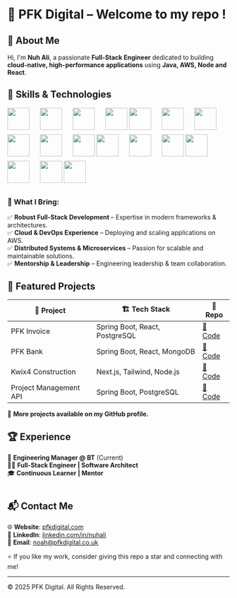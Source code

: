 # 💼 PFK Digital – Welcome to my repo !

## 🌟 About Me
Hi, I'm **Nuh Ali**, a passionate **Full-Stack Engineer** dedicated to building **cloud-native, high-performance applications** using **Java, AWS, Node and React**.
<br />
## 📖 Skills & Technologies
<p>
  <img src="https://cdn.jsdelivr.net/gh/devicons/devicon/icons/react/react-original.svg" width="50" marginRight=20 style="padding-right:20px; margin-bottom: 10px;" />
  <img src="https://cdn.jsdelivr.net/gh/devicons/devicon/icons/nextjs/nextjs-original.svg" width="50" style="margin-right:20px; margin-bottom: 10px;" />
  <img src="https://cdn.jsdelivr.net/gh/devicons/devicon/icons/typescript/typescript-original.svg" width="50" style="margin-right:20px; margin-bottom: 10px;" />
  <img src="https://cdn.jsdelivr.net/gh/devicons/devicon/icons/tailwindcss/tailwindcss-original.svg" width="50" style="margin-bottom: 10px;" />
  <img src="https://cdn.jsdelivr.net/gh/devicons/devicon/icons/java/java-original.svg" width="50" style="margin-right:20px; margin-bottom: 10px;" />
  <img src="https://cdn.jsdelivr.net/gh/devicons/devicon/icons/spring/spring-original.svg" width="50" style="margin-right:20px; margin-bottom: 10px;" />
  <img src="https://cdn.jsdelivr.net/gh/devicons/devicon/icons/nodejs/nodejs-original.svg" width="50" style="margin-bottom: 10px;" />
  <img src="https://cdn.jsdelivr.net/gh/devicons/devicon/icons/postgresql/postgresql-original.svg" width="50" style="margin-right:20px; margin-bottom: 10px;" />
  <img src="https://cdn.jsdelivr.net/gh/devicons/devicon/icons/mongodb/mongodb-original.svg" width="50" style="margin-right:20px; margin-bottom: 10px;" />
  <img src="https://cdn.jsdelivr.net/gh/devicons/devicon/icons/redis/redis-original.svg" width="50" style="margin-bottom: 10px;" />
  <img src="https://cdn.jsdelivr.net/gh/devicons/devicon/icons/amazonwebservices/amazonwebservices-original-wordmark.svg" width="50" style="margin-right:20px; margin-bottom: 10px;" />
  <img src="https://cdn.jsdelivr.net/gh/devicons/devicon/icons/docker/docker-original.svg" width="50" style="margin-right:20px; margin-bottom: 10px;" />
  <img src="https://cdn.jsdelivr.net/gh/devicons/devicon/icons/kubernetes/kubernetes-plain.svg" width="50" style="margin-bottom: 10px;" />
  <img src="https://cdn.jsdelivr.net/gh/devicons/devicon/icons/jest/jest-plain.svg" width="50" style="margin-right:20px; margin-bottom: 10px;" />
  <img src="https://cdn.jsdelivr.net/gh/devicons/devicon/icons/cypressio/cypressio-original.svg" width="50" style="margin-right:20px; margin-bottom: 10px;" />
  <img src="https://cdn.jsdelivr.net/gh/devicons/devicon/icons/github/github-original.svg" width="50" style="margin-bottom: 10px;" />
  <img src="https://cdn.jsdelivr.net/gh/devicons/devicon/icons/gitlab/gitlab-original.svg" width="50" style="margin-bottom: 10px;" />
</p>

### 🚀 What I Bring:
✅ **Robust Full-Stack Development** – Expertise in modern frameworks & architectures.  
✅ **Cloud & DevOps Experience** – Deploying and scaling applications on AWS.  
✅ **Distributed Systems & Microservices** – Passion for scalable and maintainable solutions.  
✅ **Mentorship & Leadership** – Engineering leadership & team collaboration.  

## 📌 Featured Projects
| 🚀 Project | 🏗 Tech Stack | 📜 Repo |
|-----------|-------------|---------|
| PFK Invoice | Spring Boot, React, PostgreSQL | [📂 Code](https://github.com/pfkdigital/PFKInvoice) |
| PFK Bank | Spring Boot, React, MongoDB | [📂 Code](https://github.com/pfkdigital/PFK-Bank) |
| Kwix4 Construction | Next.js, Tailwind, Node.js | [📂 Code](https://github.com/pfkdigital/kwix4-construction) |
| Project Management API | Spring Boot, PostgreSQL | [📂 Code](https://github.com/pfkdigital/project-managment-api) |

📌 **More projects available on my GitHub profile.**

## 🏆 Experience
💼 **Engineering Manager @ BT** (Current)  
👨‍💻 **Full-Stack Engineer | Software Architect**  
🎓 **Continuous Learner | Mentor**  
<br />

## 📬 Contact Me
🌐 **Website**: [pfkdigital.com](https://pfkdigital.co.uk)  
💼 **LinkedIn**: [linkedin.com/in/nuhali](https://linkedin.com/in/nuhali)  
📧 **Email**: [noah@pfkdigital.co.uk](mailto:noah@pfkdigital.co.uk)

⭐ If you like my work, consider giving this repo a star and connecting with me!

---

© 2025 PFK Digital. All Rights Reserved.
